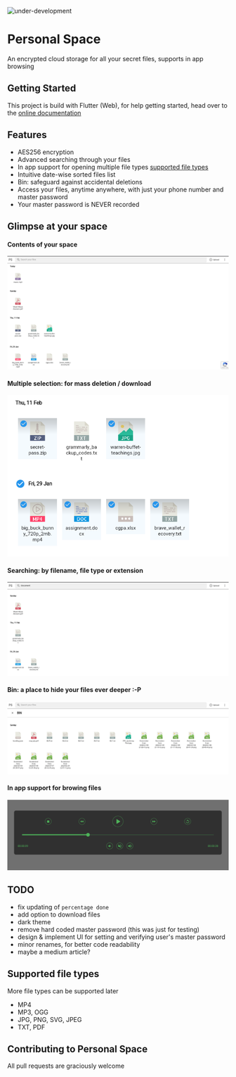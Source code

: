 ![under-development](https://img.shields.io/badge/under%20development-orange)

# Personal Space

An encrypted cloud storage for all your secret files, supports in app browsing

## Getting Started

This project is build with Flutter (Web), for help getting started, head over to the
[online documentation](https://flutter.dev/web)

## Features
- AES256 encryption
- Advanced searching through your files
- In app support for opening multiple file types [supported file types](#supported-file-types)
- Intuitive date-wise sorted files list
- Bin: safeguard against accidental deletions
- Access your files, anytime anywhere, with just your phone number and master password
- Your master password is NEVER recorded

## Glimpse at your space

#### Contents of your space
![contents](https://github.com/jyotirmoy-paul/presonal-space/blob/master/screenshots/contents.png)

#### Multiple selection: for mass deletion / download
![multiple-selection](https://github.com/jyotirmoy-paul/presonal-space/blob/master/screenshots/multiple-selection.png)

#### Searching: by filename, file type or extension
![searching](https://github.com/jyotirmoy-paul/presonal-space/blob/master/screenshots/searching.png)

#### Bin: a place to hide your files ever deeper :-P
![bin-availability](https://github.com/jyotirmoy-paul/presonal-space/blob/master/screenshots/bin-availability.png)

#### In app support for browing files
![in-app-support](https://github.com/jyotirmoy-paul/presonal-space/blob/master/screenshots/in-app-support.png)


## TODO
- fix updating of `percentage done`
- add option to download files
- dark theme
- remove hard coded master password (this was just for testing)
- design & implement UI for setting and verifying user's master password
- minor renames, for better code readability
- maybe a medium article?


## Supported file types
More file types can be supported later

- MP4
- MP3, OGG
- JPG, PNG, SVG, JPEG
- TXT, PDF

## Contributing to Personal Space
All pull requests are graciously welcome
